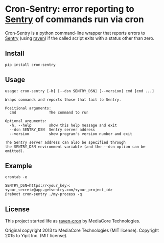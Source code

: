 Cron-Sentry: error reporting to [Sentry](https://getsentry.com/) of commands run via cron
================================================

Cron-Sentry is a python command-line wrapper that reports errors to [Sentry](http://getsentry.com) (using [raven](https://github.com/getsentry/raven-python)) if the called script exits with a status other than zero.

Install
-------

`pip install cron-sentry`

Usage
-----

```
usage: cron-sentry [-h] [--dsn SENTRY_DSN] [--version] cmd [cmd ...]

Wraps commands and reports those that fail to Sentry.

Positional arguments:
  cmd               The command to run

Optional arguments:
  -h, --help        show this help message and exit
  --dsn SENTRY_DSN  Sentry server address
  --version         show program's version number and exit

The Sentry server address can also be specified through
the SENTRY_DSN environment variable (and the --dsn option can be omitted).
```

Example
-------

`crontab -e`
```
SENTRY_DSN=https://<your_key>:<your_secret>@app.getsentry.com/<your_project_id>
@reboot cron-sentry ./my-process -q
```


License
-------

This project started life as [raven-cron](https://github.com/mediacore/raven-cron) by MediaCore Technologies.

Original copyright 2013 to MediaCore Technologies (MIT license).
Copyright 2015 to Yipit Inc. (MIT license).
